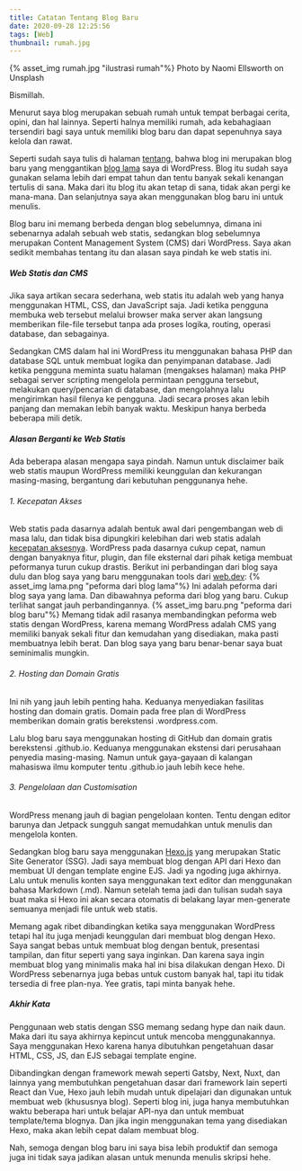 ```yaml
---
title: Catatan Tentang Blog Baru
date: 2020-09-28 12:25:56
tags: [Web]
thumbnail: rumah.jpg
---
```


{% asset_img rumah.jpg "ilustrasi rumah"%}
Photo by Naomi Ellsworth on Unsplash

Bismillah.

Menurut saya blog merupakan sebuah rumah untuk tempat berbagai cerita, opini, dan hal lainnya. Seperti halnya memiliki rumah, ada kebahagiaan tersendiri bagi saya untuk memiliki blog baru dan dapat sepenuhnya saya kelola dan rawat.

Seperti sudah saya tulis di halaman [tentang](https://adisaktijrs.github.io/tentang/), bahwa blog ini merupakan blog baru yang menggantikan [blog lama](adisaktijrs.wordpress.com) saya di WordPress. Blog itu sudah saya gunakan selama lebih dari empat tahun dan tentu banyak sekali kenangan tertulis di sana. Maka dari itu blog itu akan tetap di sana, tidak akan pergi ke mana-mana. Dan selanjutnya saya akan menggunakan blog baru ini untuk menulis.

Blog baru ini memang berbeda dengan blog sebelumnya, dimana ini sebenarnya adalah sebuah web statis, sedangkan blog sebelumnya merupakan Content Management System (CMS) dari WordPress. Saya akan sedikit membahas tentang itu dan alasan saya pindah ke web statis ini.

##### Web Statis dan CMS

Jika saya artikan secara sederhana, web statis itu adalah web yang hanya menggunakan HTML, CSS, dan JavaScript saja. Jadi ketika pengguna membuka web tersebut melalui browser maka server akan langsung memberikan file-file tersebut tanpa ada proses logika, routing, operasi database, dan sebagainya.

Sedangkan CMS dalam hal ini WordPress itu menggunakan bahasa PHP dan database SQL untuk membuat logika dan penyimpanan database. Jadi ketika pengguna meminta suatu halaman (mengakses halaman) maka PHP sebagai server scripting mengelola permintaan pengguna tersebut, melakukan query/pencarian di database, dan mengolahnya lalu mengirimkan hasil filenya ke pengguna. Jadi secara proses akan lebih panjang dan memakan lebih banyak waktu. Meskipun hanya berbeda beberapa mili detik.

##### Alasan Berganti ke Web Statis

Ada beberapa alasan mengapa saya pindah. Namun untuk disclaimer baik web statis maupun WordPress memiliki keunggulan dan kekurangan masing-masing, bergantung dari kebutuhan penggunanya hehe.

###### 1. Kecepatan Akses

Web statis pada dasarnya adalah bentuk awal dari pengembangan web di masa lalu, dan tidak bisa dipungkiri kelebihan dari web statis adalah [kecepatan aksesnya](https://scotch.io/bar-talk/5-reasons-static-sites-rock). WordPress pada dasarnya cukup cepat, namun dengan banyaknya fitur, plugin, dan file eksternal dari pihak ketiga membuat peformanya turun cukup drastis. Berikut ini perbandingan dari blog saya dulu dan blog saya yang baru menggunakan tools dari [web.dev](https://web.dev/):
{% asset_img lama.png "peforma dari blog lama"%}
Ini adalah peforma dari blog saya yang lama. Dan dibawahnya peforma dari blog yang baru. Cukup terlihat sangat jauh perbandingannya.
{% asset_img baru.png "peforma dari blog baru"%}
Memang tidak adil rasanya membandingkan peforma web statis dengan WordPress, karena memang WordPress adalah CMS yang memiliki banyak sekali fitur dan kemudahan yang disediakan, maka pasti membuatnya lebih berat. Dan blog saya yang baru benar-benar saya buat seminimalis mungkin.

###### 2. Hosting dan Domain Gratis
Ini nih yang jauh lebih penting haha. Keduanya menyediakan fasilitas hosting dan domain gratis. Domain pada free plan di WordPress memberikan domain gratis berekstensi .wordpress.com.

Lalu blog baru saya menggunakan hosting di GitHub dan domain gratis berekstensi .github.io. Keduanya menggunakan ekstensi dari perusahaan penyedia masing-masing. Namun untuk gaya-gayaan di kalangan mahasiswa ilmu komputer tentu .github.io jauh lebih kece hehe.

###### 3. Pengelolaan dan Customisation
WordPress menang jauh di bagian pengelolaan konten. Tentu dengan editor barunya dan Jetpack sungguh sangat memudahkan untuk menulis dan mengelola konten.

Sedangkan blog baru saya menggunakan [Hexo.js](https://hexo.io/) yang merupakan Static Site Generator (SSG). Jadi saya membuat blog dengan API dari Hexo dan membuat UI dengan template engine EJS. Jadi ya ngoding juga akhirnya. Lalu untuk menulis konten saya menggunakan text editor dan menggunakan bahasa Markdown (.md). Namun setelah tema jadi dan tulisan sudah saya buat maka si Hexo ini akan secara otomatis di belakang layar men-generate semuanya menjadi file untuk web statis.

Memang agak ribet dibandingkan ketika saya menggunakan WordPress tetapi hal itu juga menjadi keunggulan dari membuat blog dengan Hexo. Saya sangat bebas untuk membuat blog dengan bentuk, presentasi tampilan, dan fitur seperti yang saya inginkan. Dan karena saya ingin membuat blog yang minimalis maka hal ini bisa dilakukan dengan Hexo. Di WordPress sebenarnya juga bebas untuk custom banyak hal, tapi itu tidak tersedia di free plan-nya. Yee gratis, tapi minta banyak hehe.

##### Akhir Kata
Penggunaan web statis dengan SSG memang sedang hype dan naik daun. Maka dari itu saya akhirnya kepincut untuk mencoba menggunakannya. Saya menggunakan Hexo karena hanya dibutuhkan pengetahuan dasar HTML, CSS, JS, dan EJS sebagai template engine.

Dibandingkan dengan framework mewah seperti Gatsby, Next, Nuxt, dan lainnya yang membutuhkan pengetahuan dasar dari framework lain seperti React dan Vue, Hexo jauh lebih mudah untuk dipelajari dan digunakan untuk membuat web (khususnya blog). Seperti blog ini, juga hanya membutuhkan waktu beberapa hari untuk belajar API-nya dan untuk membuat template/tema blognya. Dan jika ingin menggunakan tema yang disediakan Hexo, maka akan lebih cepat dalam membuat blog.

Nah, semoga dengan blog baru ini saya bisa lebih produktif dan semoga juga ini tidak saya jadikan alasan untuk menunda menulis skripsi hehe.

